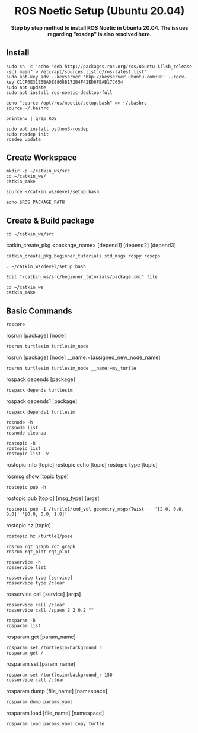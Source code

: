<h1 align="center">ROS Noetic Setup (Ubuntu 20.04)</h1>
<h4 align="center">Step by step method to install ROS Noetic in Ubuntu 20.04. The issues regarding "rosdep" is also resolved here.</h4>

## Install
```
sudo sh -c 'echo "deb http://packages.ros.org/ros/ubuntu $(lsb_release -sc) main" > /etc/apt/sources.list.d/ros-latest.list'
sudo apt-key adv --keyserver 'hkp://keyserver.ubuntu.com:80' --recv-key C1CF6E31E6BADE8868B172B4F42ED6FBAB17C654
sudo apt update
sudo apt install ros-noetic-desktop-full
```
```
echo "source /opt/ros/noetic/setup.bash" >> ~/.bashrc
source ~/.bashrc
```
```
printenv | grep ROS
```
```
sudo apt install python3-rosdep
sudo rosdep init
rosdep update
```

## Create Workspace
```
mkdir -p ~/catkin_ws/src
cd ~/catkin_ws/
catkin_make
```
```
source ~/catkin_ws/devel/setup.bash
```
```
echo $ROS_PACKAGE_PATH
```

## Create & Build package
```
cd ~/catkin_ws/src
```
catkin_create_pkg <package_name> [depend1] [depend2] [depend3]
```
catkin_create_pkg beginner_tutorials std_msgs rospy roscpp
```
```
. ~/catkin_ws/devel/setup.bash
```
```
Edit "/catkin_ws/src/beginner_tutorials/package.xml" file
```
```
cd ~/catkin_ws
catkin_make
```

## Basic Commands
```
roscore
```

rosrun [package] [node]
```
rosrun turtlesim turtlesim_node
```
rosrun [package] [node] __name:=[assigned_new_node_name]
```
rosrun turtlesim turtlesim_node __name:=my_turtle
```

rospack depends [package]
```
rospack depends turtlesim
```
rospack depends1 [package]
```
rospack depends1 turtlesim
```

```
rosnode -h
rosnode list
rosnode cleanup
```

```
rostopic -h
rostopic list
rostopic list -v
```
rostopic info [topic]
rostopic echo [topic]
rostopic type [topic]

rosmsg show [topic type]

```
rostopic pub -h
```
rostopic pub [topic] [msg_type] [args]
```
rostopic pub -1 /turtle1/cmd_vel geometry_msgs/Twist -- '[2.0, 0.0, 0.0]' '[0.0, 0.0, 1.8]'
```

rostopic hz [topic]
```
rostopic hz /turtle1/pose
```

```
rosrun rqt_graph rqt_graph
rosrun rqt_plot rqt_plot
```

```
rosservice -h
rosservice list
```

```
rosservice type [service]
rosservice type /clear
```

rosservice call [service] [args]
```
rosservice call /clear
rosservice call /spawn 2 2 0.2 ""
```

```
rosparam -h
rosparam list
```

rosparam get [param_name]
```
rosparam set /turtlesim/background_r
rosparam get /
```

rosparam set [param_name] <values>
```
rosparam set /turtlesim/background_r 150
rosservice call /clear
```
  
rosparam dump [file_name] [namespace]
```
rosparam dump params.yaml
```

rosparam load [file_name] [namespace]
```
rosparam load params.yaml copy_turtle
```
